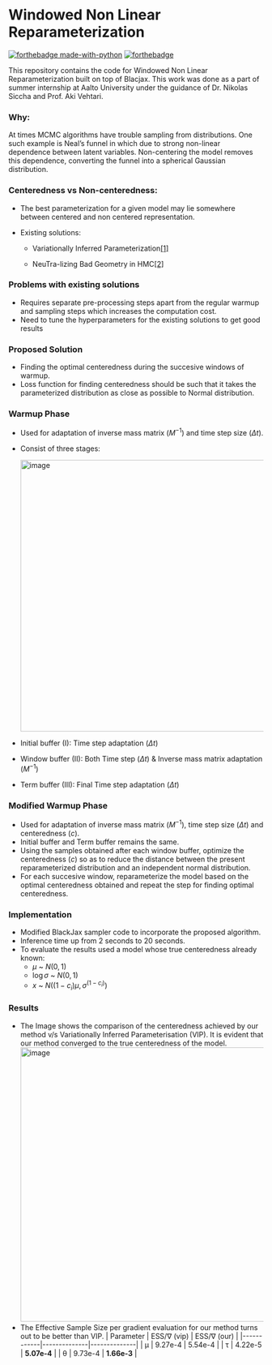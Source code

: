 # Windowed Non Linear Reparameterization
[![forthebadge made-with-python](http://ForTheBadge.com/images/badges/made-with-python.svg)](https://www.python.org/)
[![forthebadge](https://forthebadge.com/images/badges/built-with-love.svg)](https://forthebadge.com)


This repository contains the code for Windowed Non Linear Reparameterization built on top of Blacjax. This work was done as a part of summer internship at Aalto University under the guidance of Dr. Nikolas Siccha and Prof. Aki Vehtari.

### Why:

At times MCMC algorithms have trouble sampling from distributions. One such example is Neal’s funnel in which due to strong non-linear dependence between latent variables. Non-centering the model removes this dependence, converting the funnel into a spherical Gaussian distribution.

### Centeredness vs Non-centeredness:
- The best parameterization for a given model may lie somewhere between centered and non centered representation.
- Existing solutions:
  
  - Variationally Inferred Parameterization[[1]](https://arxiv.org/pdf/1906.03028.pdf)
  
  - NeuTra-lizing Bad Geometry in HMC[[2]](https://arxiv.org/pdf/1903.03704.pdf)
  
### Problems with existing solutions
- Requires separate pre-processing steps apart from the regular warmup and sampling steps which increases the computation cost.
- Need to tune the hyperparameters for the existing solutions to get good results

### Proposed Solution
- Finding the optimal centeredness during the succesive windows of warmup.
- Loss function for finding centeredness should be such that it takes the parameterized distribution as close as possible to Normal distribution.

### Warmup Phase
- Used for adaptation of inverse mass matrix ($M^{-1}$) and time step size ($\Delta t$).
- Consist of three stages:

  <img width="536" alt="image" src="https://github.com/Madhav-Kanda/Non-Linear-Reparameterisation/assets/76394914/a18877c5-c1fe-45f7-b4da-283c9550594b">

 - Initial buffer (I): Time step adaptation ($\Delta t$)
 - Window buffer (II): Both Time step ($\Delta t$) & Inverse mass matrix adaptation ($M^{-1}$)
 - Term buffer (III): Final Time step adaptation ($\Delta t$)

### Modified Warmup Phase
- Used for adaptation of inverse mass matrix ($M^{-1}$), time step size ($\Delta t$) and centeredness ($c$).
- Initial buffer and Term buffer remains the same.
- Using the samples obtained after each window buffer, optimize the centeredness ($c$) so as to reduce the distance between the present reparameterized distribution and an independent normal distribution.
- For each succesive window, reparameterize the model based on the optimal centeredness obtained and repeat the step for finding optimal centeredness.

### Implementation

- Modified BlackJax sampler code to incorporate the proposed algorithm.
- Inference time up from 2 seconds to 20 seconds.
- To evaluate the results used a model whose true centeredness already known:
    - $\mu$ ~ $N(0,1)$
    - $\log \sigma$ ~ $N(0,1)$
    - $x$ ~ $N((1-c_{i}) \mu, \sigma^{(1-c_{i})})$
 
### Results
- The Image shows the comparison of the centeredness achieved by our method v/s Variationally Inferred Parameterisation (VIP). It is evident that our method converged to the true centeredness of the model.
  <img width="541" alt="image" src="https://github.com/Madhav-Kanda/Non-Linear-Reparameterisation/assets/76394914/04b12af6-4255-47ae-84e9-d30c589ea19e">
- The Effective Sample Size per gradient evaluation for our method turns out to be better than VIP.
  | Parameter  | ESS/∇ (vip)  | ESS/∇ (our)  |
  |------------|--------------|--------------|
  | μ          | 9.27e-4      | 5.54e-4      |
  | τ          | 4.22e-5      | **5.07e-4**  |
  | θ          | 9.73e-4      | **1.66e-3**  |


